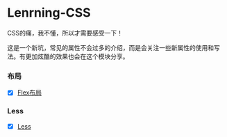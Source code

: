 # Lenrning-CSS

CSS的痛，我不懂，所以才需要感受一下！

这是一个新坑，常见的属性不会过多的介绍，而是会关注一些新属性的使用和写法。有更加炫酷的效果也会在这个模块分享。

### 布局

* [x] [Flex布局](https://github.com/RenYanlong/Happy-Learning-Web/blob/master/CSS/Layout/Flex布局.md)


### Less

* [x] [Less](https://github.com/RenYanlong/Happy-Learning-Web/blob/master/CSS/Less/Less.md)
